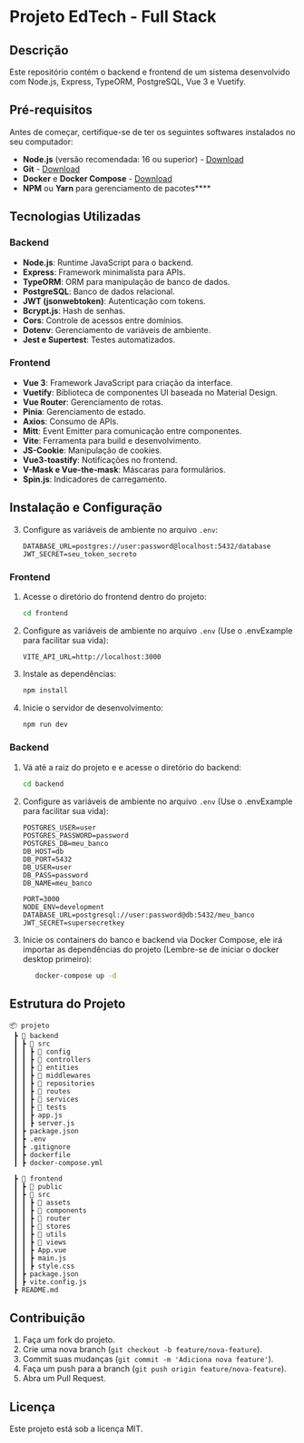 # Projeto EdTech - Full Stack

## Descrição
Este repositório contém o backend e frontend de um sistema desenvolvido com Node.js, Express, TypeORM, PostgreSQL, Vue 3 e Vuetify.

## Pré-requisitos
Antes de começar, certifique-se de ter os seguintes softwares instalados no seu computador:

- **Node.js** (versão recomendada: 16 ou superior) - [Download](https://nodejs.org/)
- **Git** - [Download](https://git-scm.com/)
- **Docker** e **Docker Compose** - [Download](https://www.docker.com/)
- **NPM** ou **Yarn** para gerenciamento de pacotes****

## Tecnologias Utilizadas
### Backend
- **Node.js**: Runtime JavaScript para o backend.
- **Express**: Framework minimalista para APIs.
- **TypeORM**: ORM para manipulação de banco de dados.
- **PostgreSQL**: Banco de dados relacional.
- **JWT (jsonwebtoken)**: Autenticação com tokens.
- **Bcrypt.js**: Hash de senhas.
- **Cors**: Controle de acessos entre domínios.
- **Dotenv**: Gerenciamento de variáveis de ambiente.
- **Jest e Supertest**: Testes automatizados.

### Frontend
- **Vue 3**: Framework JavaScript para criação da interface.
- **Vuetify**: Biblioteca de componentes UI baseada no Material Design.
- **Vue Router**: Gerenciamento de rotas.
- **Pinia**: Gerenciamento de estado.
- **Axios**: Consumo de APIs.
- **Mitt**: Event Emitter para comunicação entre componentes.
- **Vite**: Ferramenta para build e desenvolvimento.
- **JS-Cookie**: Manipulação de cookies.
- **Vue3-toastify**: Notificações no frontend.
- **V-Mask e Vue-the-mask**: Máscaras para formulários.
- **Spin.js**: Indicadores de carregamento.

## Instalação e Configuração

3. Configure as variáveis de ambiente no arquivo `.env`:
   ```env
   DATABASE_URL=postgres://user:password@localhost:5432/database
   JWT_SECRET=seu_token_secreto
   ```

### Frontend
1. Acesse o diretório do frontend dentro do projeto:
   ```sh
   cd frontend
   ```
2. Configure as variáveis de ambiente no arquivo `.env` (Use o .envExample para facilitar sua vida):
   ```env
   VITE_API_URL=http://localhost:3000
   ```
3. Instale as dependências:
   ```sh
   npm install
   ```
4. Inicie o servidor de desenvolvimento:
   ```sh
   npm run dev
   ```

### Backend
1. Vá até a raiz do projeto e e acesse o diretório do backend:
   ```sh
   cd backend
   ```
2. Configure as variáveis de ambiente no arquivo `.env` (Use o .envExample para facilitar sua vida):
   ```env
   POSTGRES_USER=user
   POSTGRES_PASSWORD=password
   POSTGRES_DB=meu_banco
   DB_HOST=db
   DB_PORT=5432
   DB_USER=user
   DB_PASS=password
   DB_NAME=meu_banco
   
   PORT=3000
   NODE_ENV=development
   DATABASE_URL=postgresql://user:password@db:5432/meu_banco
   JWT_SECRET=supersecretkey
   ```
3. Inicie os containers do banco e backend via Docker Compose, ele irá importar as dependências do projeto (Lembre-se de iniciar o docker desktop primeiro):
   ```sh
      docker-compose up -d
   ```

## Estrutura do Projeto
```
📦 projeto
 ┣ 📂 backend
 ┃ ┣ 📂 src
 ┃ ┃ ┣ 📂 config
 ┃ ┃ ┣ 📂 controllers
 ┃ ┃ ┣ 📂 entities
 ┃ ┃ ┣ 📂 middlewares
 ┃ ┃ ┣ 📂 repositories
 ┃ ┃ ┣ 📂 routes
 ┃ ┃ ┣ 📂 services
 ┃ ┃ ┣ 📂 tests
 ┃ ┃ ┣ app.js
 ┃ ┃ ┣ server.js
 ┃ ┣ package.json
 ┃ ┣ .env
 ┃ ┣ .gitignore
 ┃ ┣ dockerfile
 ┃ ┣ docker-compose.yml

 ┣ 📂 frontend
 ┃ ┣ 📂 public
 ┃ ┣ 📂 src
 ┃ ┃ ┣ 📂 assets
 ┃ ┃ ┣ 📂 components
 ┃ ┃ ┣ 📂 router
 ┃ ┃ ┣ 📂 stores
 ┃ ┃ ┣ 📂 utils
 ┃ ┃ ┣ 📂 views
 ┃ ┃ ┣ App.vue
 ┃ ┃ ┣ main.js
 ┃ ┃ ┣ style.css
 ┃ ┣ package.json
 ┃ ┣ vite.config.js
 ┣ README.md
```

## Contribuição
1. Faça um fork do projeto.
2. Crie uma nova branch (`git checkout -b feature/nova-feature`).
3. Commit suas mudanças (`git commit -m 'Adiciona nova feature'`).
4. Faça um push para a branch (`git push origin feature/nova-feature`).
5. Abra um Pull Request.

## Licença
Este projeto está sob a licença MIT.
